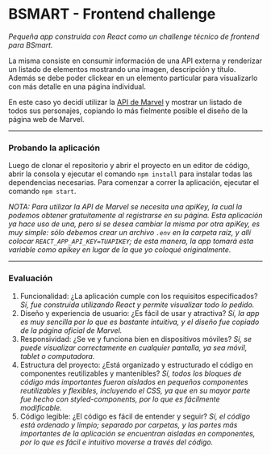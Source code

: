 # BSMART - Frontend challenge

*Pequeña app construida con React como un challenge técnico de frontend para BSmart.*

La misma consiste en consumir información de una API externa y renderizar un listado de elementos mostrando una imagen, descripción y título. Además se debe poder clickear en un elemento particular para visualizarlo con más detalle en una página individual. 

En este caso yo decidí utilizar la [API de Marvel](https://developer.marvel.com) y mostrar un listado de todos sus personajes, copiando lo más fielmente posible el diseño de la página web de Marvel.

___

### Probando la aplicación

Luego de clonar el repositorio y abrir el proyecto en un editor de código, abrir la consola y ejecutar el comando ```npm install``` para instalar todas las dependencias necesarias. Para comenzar a correr la aplicación, ejecutar el comando ```npm start```.

_NOTA: Para utilizar la API de Marvel se necesita una apiKey, la cual la podemos obtener gratuitamente al registrarse en su página. Esta aplicación ya hace uso de una, pero si se desea cambiar la misma por otra apiKey, es muy simple: sólo debemos crear un archivo ```.env``` en la carpeta raíz, y allí colocar ```REACT_APP_API_KEY=TUAPIKEY```; de esta manera, la app tomará esta variable como apikey en lugar de la que yo coloqué originalmente._
___

### Evaluación

1. Funcionalidad: ¿La aplicación cumple con los requisitos especificados? _Sí, fue construida utilizando React y permite visualizar todo lo pedido._
2. Diseño y experiencia de usuario: ¿Es fácil de usar y atractiva? _Sí, la app es muy sencilla por lo que es bastante intuitiva, y el diseño fue copiado de la página oficial de Marvel._
4. Responsividad: ¿Se ve y funciona bien en dispositivos móviles? _Sí, se puede visualizar correctamente en cualquier pantalla, ya sea móvil, tablet o computadora._
5. Estructura del proyecto: ¿Está organizado y estructurado el código en componentes reutilizables
y mantenibles? _Sí, todos los bloques de código más importantes fueron aislados en pequeños componentes reutilizables y flexibles, incluyendo el CSS, ya que en su mayor parte fue hecho con styled-components, por lo que es fácilmente modificable._
5. Código legible: ¿El código es fácil de entender y seguir? _Sí, el código está ordenado y limpio; separado por carpetas, y las partes más importantes de la aplicación se encuentran aisladas en componentes, por lo que es fácil e intuitivo moverse a través del código._
